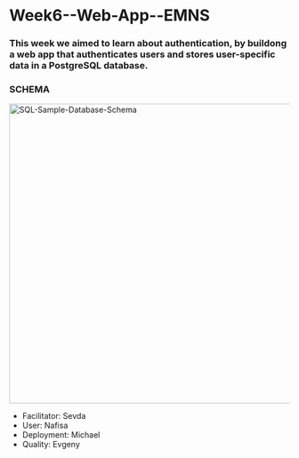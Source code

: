 # Week6--Web-App--EMNS


### This week we aimed to learn about authentication, by buildong a web app that authenticates users and stores user-specific data in a PostgreSQL database.


### SCHEMA

<img width="539" alt="SQL-Sample-Database-Schema" src="https://user-images.githubusercontent.com/63476393/116421800-1392fd80-a837-11eb-831c-7c04207f2657.png">

- Facilitator: Sevda
- User: Nafisa
- Deployment: Michael
- Quality: Evgeny
